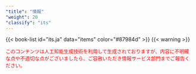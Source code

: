 ```yaml
---
"title": "情報"
"weight": 20
"classify": "its"
---
```


{{< book-list id="its.ja" data="items" color="#87984d" >}}
{{< warning >}}
<p>
   <font color="red" size="2pt">このコンテンツは人工知能生成技術を利用して生成されておりますが、内容に不明確な点や不適切な点がございましたら、ご容赦いただき情報サービス部門までご報告ください。</font>
</p>
